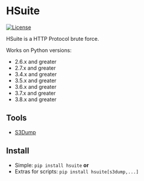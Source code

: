 # HSuite

[![License](https://img.shields.io/badge/license-MIT-green.svg)](https://github.com/Placidina/hsuite/blob/master/LICENSE)

HSuite is a HTTP Protocol brute force.

Works on Python versions:

- 2.6.x and greater
- 2.7.x and greater
- 3.4.x and greater
- 3.5.x and greater
- 3.6.x and greater
- 3.7.x and greater
- 3.8.x and greater

## Tools

- [S3Dump](https://github.com/Placidina/hsuite/blob/master/docs/s3dump/README.md)

## Install

- Simple: `pip install hsuite`
**or**
- Extras for scripts: `pip install hsuite[s3dump,...]`
